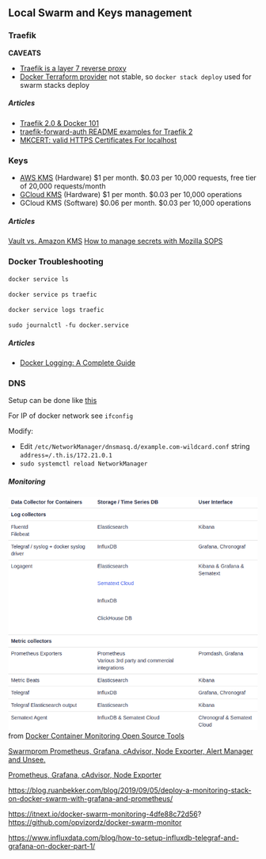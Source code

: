 ## Local Swarm and Keys management

### Traefik
**CAVEATS**
* [Traefik is a layer 7 reverse proxy](https://docs.traefik.io/)
* [Docker Terraform provider](https://www.terraform.io/docs/providers/docker/index.html) not stable, so `docker stack deploy` used for swarm stacks deploy

##### Articles
* [Traefik 2.0 & Docker 101](https://containo.us/blog/traefik-2-0-docker-101-fc2893944b9d/)  
* [traefik-forward-auth README examples for Traefik 2](https://github.com/thomseddon/traefik-forward-auth/issues/74)
* [MKCERT: valid HTTPS Certificates For localhost](https://blog.filippo.io/mkcert-valid-https-certificates-for-localhost/)

### Keys

- [AWS KMS](https://aws.amazon.com/kms/pricing/) (Hardware) $1 per month. $0.03 per 10,000 requests, free tier of 20,000 requests/month
- [GCloud KMS](https://cloud.google.com/kms/pricing) (Hardware) $1 per month. $0.03 per 10,000 operations
- GCloud KMS (Software) $0.06 per month. $0.03 per 10,000 operations

##### Articles

[Vault vs. Amazon KMS](https://www.vaultproject.io/docs/vs/kms.html)
[How to manage secrets with Mozilla SOPS](https://poweruser.blog/how-to-encrypt-secrets-in-config-files-1dbb794f7352?gi=47a33348fa5)

### Docker Troubleshooting

`docker service ls`

`docker service ps traefic`

`docker service logs traefic`

`sudo journalctl -fu docker.service`

##### Articles
- [Docker Logging: A Complete Guide](https://sematext.com/guides/docker-logs/)

### DNS
Setup can be done like [this](https://askubuntu.com/questions/1029882/how-can-i-set-up-local-wildcard-127-0-0-1-domain-resolution-on-18-04?rq=1)

For IP of docker network see `ifconfig`

Modify:
- Edit `/etc/NetworkManager/dnsmasq.d/example.com-wildcard.conf` string `address=/.th.is/172.21.0.1`
- `sudo systemctl reload NetworkManager`  

##### Monitoring

![table](docs/Selection_012.png)  
from [Docker Container Monitoring Open Source Tools](https://sematext.com/blog/open-source-docker-monitoring-logging/)

[Swarmprom Prometheus, Grafana, cAdvisor, Node Exporter, Alert Manager and Unsee.](https://github.com/stefanprodan/swarmprom)

[Prometheus, Grafana, cAdvisor, Node Exporter](https://github.com/imixs/imixs-cloud/tree/master/management/monitoring)

https://blog.ruanbekker.com/blog/2019/09/05/deploy-a-monitoring-stack-on-docker-swarm-with-grafana-and-prometheus/

https://itnext.io/docker-swarm-monitoring-4dfe88c72d56?  
https://github.com/opvizordz/docker-swarm-monitor

https://www.influxdata.com/blog/how-to-setup-influxdb-telegraf-and-grafana-on-docker-part-1/




